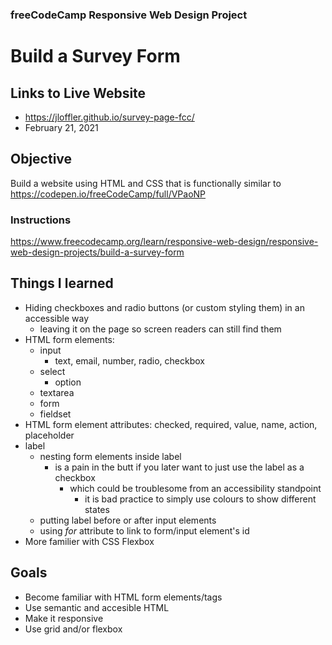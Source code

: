 ### freeCodeCamp Responsive Web Design Project

# Build a Survey Form

## Links to Live Website
 - https://jloffler.github.io/survey-page-fcc/
 - February 21, 2021
 
## Objective
Build a website using HTML and CSS that is functionally similar to https://codepen.io/freeCodeCamp/full/VPaoNP

### Instructions
https://www.freecodecamp.org/learn/responsive-web-design/responsive-web-design-projects/build-a-survey-form

## Things I learned
 - Hiding checkboxes and radio buttons (or custom styling them) in an accessible way
   - leaving it on the page so screen readers can still find them
 - HTML form elements:
   - input
     - text, email, number, radio, checkbox
   - select
     - option
   - textarea
   - form
   - fieldset
 - HTML form element attributes: checked, required, value, name, action, placeholder
 - label
   - nesting form elements inside label
     - is a pain in the butt if you later want to just use the label as a checkbox
       - which could be troublesome from an accessibility standpoint
         - it is bad practice to simply use colours to show different states
   - putting label before or after input elements
   - using *for* attribute to link to form/input element's id
 - More familier with CSS Flexbox

## Goals
 - Become familiar with HTML form elements/tags
 - Use semantic and accesible HTML
 - Make it responsive
 - Use grid and/or flexbox